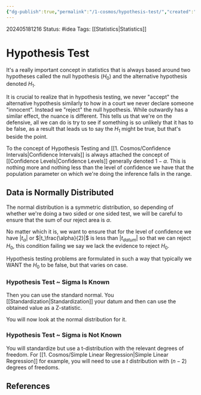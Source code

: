 ```yaml
---
{"dg-publish":true,"permalink":"/1-cosmos/hypothesis-test/","created":"2024-08-31T23:47:13.842-04:00","updated":"2024-05-20T21:40:04.957-04:00"}
---
```


202405181216
Status: #idea
Tags: [[Statistics\|Statistics]]
# Hypothesis Test

It's a really important concept in statistics that is always based around two hypotheses called the null hypothesis ($H_0$) and the alternative hypothesis denoted $H_1$.

It is crucial to realize that in hypothesis testing, we never "accept" the alternative hypothesis similarly to how in a court we never declare someone "innocent". Instead we "reject" the null hypothesis. While outwardly has a similar effect, the nuance is different. 
This tells us that we're on the defensive, all we can do is try to see if something is so unlikely that it has to be false, as a result that leads us to say the $H_1$ might be true, but that's beside the point.

To the concept of Hypothesis Testing and [[1. Cosmos/Confidence Intervals\|Confidence Intervals]] is always attached the concept of [[Confidence Levels\|Confidence Levels]] generally denoted $1-\alpha$. This is nothing more and nothing less than the level of confidence we have that the population parameter on which we're doing the inference falls in the range.
## Data is Normally Distributed

The normal distribution is a symmetric distribution, so depending of whether we're doing a two sided or one sided test, we will be careful to ensure that the sum of our reject area is $\alpha$.

No matter which it is, we want to ensure that for the level of confidence we have $|t_\alpha|$ or $|t_\frac{\alpha}{2}|$ is less than $|t_{datum}|$ so that we can reject $H_0$, this condition failing we say we lack the evidence to reject $H_0$.

Hypothesis testing problems are formulated in such a way that typically we WANT the $H_0$ to be false, but that varies on case.
### Hypothesis Test ~ Sigma Is Known
Then you can use the standard normal.
You [[Standardization\|Standardization]] your datum and then can use the obtained value as a Z-statistic.

You will now look at the normal distribution for it.
### Hypothesis Test ~ Sigma is Not Known
You will standardize but use a t-distribution with the relevant degrees of freedom. For [[1. Cosmos/Simple Linear Regression\|Simple Linear Regression]] for example, you will need to use a $t$ distribution with $(n-2)$ degrees of freedoms.


## References
